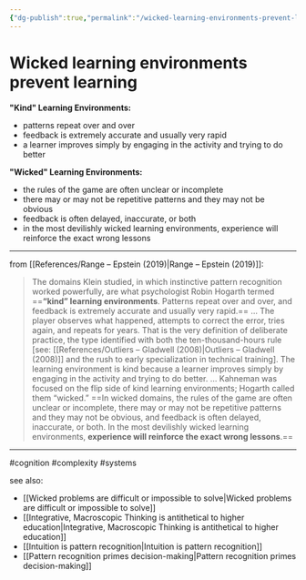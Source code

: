 ```yaml
---
{"dg-publish":true,"permalink":"/wicked-learning-environments-prevent-learning/"}
---
```



# Wicked learning environments prevent learning

**"Kind" Learning Environments:**
- patterns repeat over and over
- feedback is extremely accurate and usually very rapid
- a learner improves simply by engaging in the activity and trying to do better

**"Wicked" Learning Environments:**
- the rules of the game are often unclear or incomplete
- there may or may not be repetitive patterns and they may not be obvious
- feedback is often delayed, inaccurate, or both
- in the most devilishly wicked learning environments, experience will reinforce the exact wrong lessons

---

from [[References/Range – Epstein (2019)\|Range – Epstein (2019)]]:

> The domains Klein studied, in which instinctive pattern recognition worked powerfully, are what psychologist Robin Hogarth termed ==**“kind” learning environments**. Patterns repeat over and over, and feedback is extremely accurate and usually very rapid.==
> …
> The player observes what happened, attempts to correct the error, tries again, and repeats for years. That is the very definition of deliberate practice, the type identified with both the ten-thousand-hours rule \[see: [[References/Outliers – Gladwell (2008)\|Outliers – Gladwell (2008)]] and the rush to early specialization in technical training\]. The learning environment is kind because a learner improves simply by engaging in the activity and trying to do better.
> …
> Kahneman was focused on the flip side of kind learning environments; Hogarth called them “wicked.” ==In wicked domains, the rules of the game are often unclear or incomplete, there may or may not be repetitive patterns and they may not be obvious, and feedback is often delayed, inaccurate, or both. In the most devilishly wicked learning environments, **experience will reinforce the exact wrong lessons**.==
 

---
#cognition #complexity #systems 

see also:
- [[Wicked problems are difficult or impossible to solve\|Wicked problems are difficult or impossible to solve]]
- [[Integrative, Macroscopic Thinking is antithetical to higher education\|Integrative, Macroscopic Thinking is antithetical to higher education]]
- [[Intuition is pattern recognition\|Intuition is pattern recognition]]
- [[Pattern recognition primes decision-making\|Pattern recognition primes decision-making]]